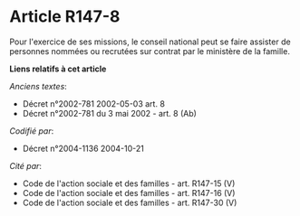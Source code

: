 # Article R147-8

Pour l'exercice de ses missions, le conseil national peut se faire assister de personnes nommées ou recrutées sur contrat par
le ministère de la famille.

**Liens relatifs à cet article**

_Anciens textes_:

  - Décret n°2002-781 2002-05-03 art. 8
  - Décret n°2002-781 du 3 mai 2002 - art. 8 (Ab)

_Codifié par_:

  - Décret n°2004-1136 2004-10-21

_Cité par_:

  - Code de l'action sociale et des familles - art. R147-15 (V)
  - Code de l'action sociale et des familles - art. R147-16 (V)
  - Code de l'action sociale et des familles - art. R147-30 (V)
